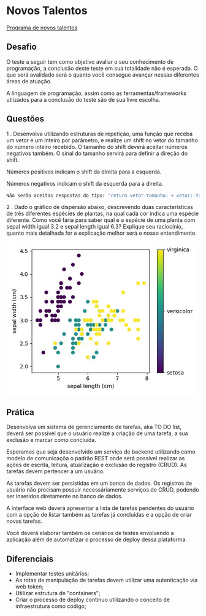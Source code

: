 # Novos Talentos

[Programa de novos talentos](https://novostalentosjuntoseguros.gupy.io/)

## Desafio

O teste a seguir tem como objetivo avaliar o seu conhecimento de programação, a conclusão deste teste em sua totalidade não é esperada. O que será avalidado será o quanto você consegue avançar nessas diferentes áreas de atuação.

A linguagem de programação, assim como as ferramentas/frameworks utlizados para a conclusão do teste são de sua livre escolha.

## Questões

1 . Desenvolva utilizando estruturas de repetição, uma função que receba um vetor e um inteiro por parâmetro, e realize um shift no vetor do tamanho do número inteiro recebido.
O tamanho do shift deverá aceitar números negativos também. O sinal do tamanho servirá para definir a direção do shift.

Números positivos indicam o shift da direita para a esquerda.

Números negativos indicam o shift da esquerda para a direita.

```bash
Não serão aceitas respostas do tipo: "return vetor-tamanho: + vetor:-tamanho"
```

2 . Dado o gráfico de dispersão abaixo, descrevendo duas características de três diferentes espécies de plantas, na qual cada cor indica uma espécie diferente. Como você faria para saber qual é a espécie de uma planta com sepal width igual 3.2 e sepal length igual 6.3? Explique seu raciocínio, quanto mais detalhada for a explicação melhor será o nosso entendimento.

![grafico-dispersao](./images/grafico.png)

## Prática

Desenvolva um sistema de gerenciamento de tarefas, aka TO DO list, deverá ser possível que o usuário realize a criação de uma tarefa, a sua exclusão e marcar como concluída.

Esperamos que seja desenvolvido um serviço de backend utilizando como modelo de comunicaçõa o padrão REST onde será possível realizar as ações de escrita, leitura, atualização e exclusão do registro (CRUD). As tarefas devem pertencer a um usuário.

As tarefas devem ser persistidas em um banco de dados. Os registros de usuário não precisam possuir necessáriamente serviços de CRUD, podendo ser inseridos diretamente no banco de dados.

A interface web deverá apresentar a lista de tarefas pendentes do usuário com a opção de listar também as tarefas já concluídas e a opção de criar novas tarefas.

Você deverá elaborar também os cenários de testes envolvendo a aplicação além de automatizar o processo de deploy dessa plataforma.

## Diferenciais

- Implementar testes unitários;
- As rotas de manipulação de tarefas devem utilizar uma autenticação via web token;
- Utilizar estrutura de "containers";
- Criar o processo de deploy continuo utilizando o conceito de infraestrutura como código;
